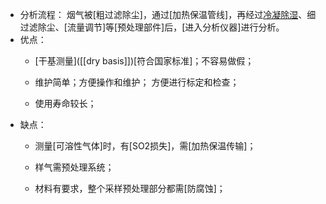 - 分析流程：
烟气被[粗过滤除尘]，通过[加热保温管线]，再经过[冷凝除湿](((SgE24SUSu)))、细过滤除尘、[流量调节]等[预处理部件]后，[进入分析仪器]进行分析。
- 优点：
    - [干基测量]([[dry basis]])[符合国家标准]；不容易做假；

    - 维护简单；方便操作和维护；
方便进行标定和检查；
    - 使用寿命较长；
- 缺点：
    - 测量[可溶性气体]时，有[SO2损失]，需[加热保温传输]；

    - 样气需预处理系统；

    - 材料有要求，整个采样预处理部分都需[防腐蚀]；

